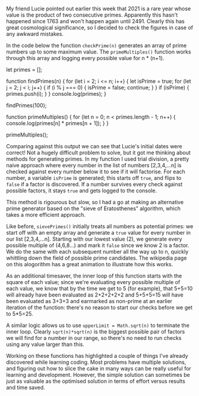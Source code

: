 My friend Lucie pointed out earlier this week that 2021 is a rare year whose value is the product of two consecutive primes. Apparently this hasn't happened since 1763 and won't happen again until 2491. Clearly this has great cosmological significance, so I decided to check the figures in case of any awkward mistakes. 

In the code below the function `checkPrime(n)` generates an array of prime numbers up to some maximum value. The `primeMultiples()` function works through this array and logging every possible value for n * (n+1). 

let primes = [];

function findPrimes(n) {
  for (let i = 2; i <= n; i++) {
    let isPrime = true;
    for (let j = 2; j < i; j++) {
      if (i % j === 0) {
        isPrime = false;
        continue;
      }
    }
    if (isPrime) {
      primes.push(i);
    }
  }
  console.log(primes);
}

findPrimes(100);

function primeMultiples() {
  for (let n = 0; n < primes.length - 1; n++) {
    console.log(primes[n] * primes[n + 1]);
  }
}

primeMultiples();

Comparing against this output we can see that Lucie's initial dates were correct! Not a hugely difficult problem to solve, but it got me thinking about methods for generating primes. In my function I used trial division, a pretty naive approach where every number in the list of numbers [2,3,4,...n] is checked against every number below it to see if it will factorise. For each number, a variable `isPrime` is generated; this starts off `true`, and flips to `false` if a factor is discovered. If a number survives every check against possible factors, it stays `true` and gets logged to the console. 

This method is rigourous but slow, so I had a go at making an alternative prime generator based on the "sieve of Eratosthenes" algorithm, which takes a more efficient approach. 

Like before, `sievePrimes()` initially treats all numbers as potential primes: we start off with an empty array and generate a `true` value for every number in our list [2,3,4,...n]. Starting with our lowest value (2), we generate every possible multiple of (4,6,8...) and mark it `false` since we know 2 is a factor. We do the same with each subsequent number all the way up to n, quickly whittling down the field of possible prime candidates. The wikipedia page on this alogorithm has a great animation to illustrate how this works. 

As an additional timesaver, the inner loop of this function starts with the square of each value; since we're evaluating every possible multiple of each value, we know that by the time we get to 5 (for example), that 5+5=10 will already have been evaluated as 2+2+2+2+2 and 5+5+5=15 will have been evaluated as 3+3+3 and earmarked as non-prime at an earlier iteration of the function: there's no reason to start our checks before we get to 5*5=25.  

A similar logic allows us to use `upperLimit = Math.sqrt(n)` to terminate the inner loop. Clearly `sqrt(n)*sqrt(n)` is the biggest possible pair of factors we will find for a number in our range, so there's no need to run checks using any value larger than this.

Working on these functions has highlighted a couple of things I've already discovered while learning coding. Most problems have multiple solutions, and figuring out how to slice the cake in many ways can be really useful for learning and development. However, the simple solution can sometimes be just as valuable as the optimised solution in terms of effort versus results and time saved. 

